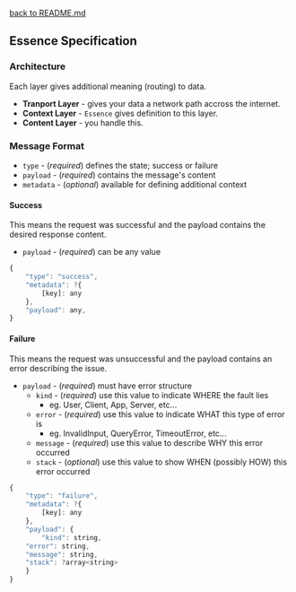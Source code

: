 [back to README.md](../README.md)

## Essence Specification

### Architecture
Each layer gives additional meaning (routing) to data.

- **Tranport Layer** - gives your data a network path accross the internet.
- **Context Layer** - `Essence` gives definition to this layer.
- **Content Layer** - you handle this.

### Message Format

- `type` - (*required*) defines the state; success or failure
- `payload` - (*required*) contains the message's content
- `metadata` - (*optional*) available for defining additional context

#### Success
This means the request was successful and the payload contains the desired response content.

- `payload` - (*required*) can be any value

```javascript
{
    "type": "success",
    "metadata": ?{
        [key]: any
    },
    "payload": any,
}
```

#### Failure
This means the request was unsuccessful and the payload contains an error describing the issue.

- `payload` - (*required*) must have error structure
  - `kind` - (*required*) use this value to indicate WHERE the fault lies
    - eg. User, Client, App, Server, etc...
  - `error` - (*required*) use this value to indicate WHAT this type of error is
    - eg. InvalidInput, QueryError, TimeoutError, etc...
  - `message` - (*required*) use this value to describe WHY this error occurred
  - `stack` - (*optional*) use this value to show WHEN (possibly HOW) this error occurred

```javascript
{
    "type": "failure",
    "metadata": ?{
        [key]: any
    },
    "payload": {
        "kind": string,
	"error": string,
	"message": string,
	"stack": ?array<string>
    }
}
```
